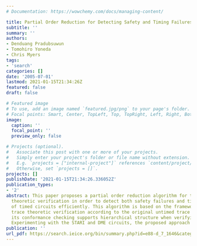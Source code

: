 ```yaml
---
# Documentation: https://wowchemy.com/docs/managing-content/

title: Partial Order Reduction for Detecting Safety and Timing Failures of Timed Circuits
subtitle: ''
summary: ''
authors:
- Denduang Pradubsuwun
- Tomohiro Yoneda
- Chris Myers
tags:
- 'search'
categories: []
date: '2005-07-01'
lastmod: 2021-01-15T21:34:26Z
featured: false
draft: false

# Featured image
# To use, add an image named `featured.jpg/png` to your page's folder.
# Focal points: Smart, Center, TopLeft, Top, TopRight, Left, Right, BottomLeft, Bottom, BottomRight.
image:
  caption: ''
  focal_point: ''
  preview_only: false

# Projects (optional).
#   Associate this post with one or more of your projects.
#   Simply enter your project's folder or file name without extension.
#   E.g. `projects = ["internal-project"]` references `content/project/deep-learning/index.md`.
#   Otherwise, set `projects = []`.
projects: []
publishDate: '2021-01-15T21:34:26.336052Z'
publication_types:
- '2'
abstract: This paper proposes a partial order reduction algorithm for timed trace
  theoretic verification in order to detect both safety failures and timing failures
  of timed circuits efficiently. This algorithm is based on the framework of timed
  trace theoretic verification according to the original untimed trace theory. Consequently,
  its conformance checking supports hierarchical structure when verifying timed circuits.
  Experimenting with the STARI and DME circuits, the proposed approach shows its effectiveness.
publication: ''
url_pdf: https://search.ieice.org/bin/summary.php?id=e88-d_7_1646&category=D&year=2005&lang=E&abst=
---
```

